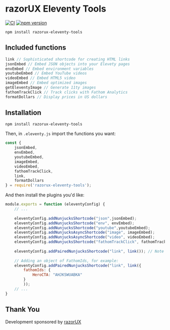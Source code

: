 # razorUX Eleventy Tools
[![CI](https://github.com/razorUX/razorux-eleventy-tools/actions/workflows/test.yml/badge.svg)](https://github.com/razorUX/razorux-eleventy-tools/actions/workflows/test.yml)
[![npm version](https://badge.fury.io/js/razorux-eleventy-tools.svg)](https://badge.fury.io/js/razorux-eleventy-tools)

```
npm install razorux-eleventy-tools
```


## Included functions

```js
link // Sophisticated shortcode for creating HTML links
jsonEmbed // Embed JSON objects into your Elevety pages
envEmbed // Embed environment variables
youtubeEmbed // Embed YouTube videos
videoEmbed // Embed HTML5 video
imageEmbed // Embed optimized images
getEleventyImage // Generate 11ty images
fathomTrackClick // Track clicks with Fathom Analytics
formatDollars // Display prices in US dollars
```

## Installation

```
npm install razorux-eleventy-tools
```

Then, in `.eleventy.js` import the functions you want:

```js
const {
	jsonEmbed,
	envEmbed,
	youtubeEmbed,
	imageEmbed,
	videoEmbed,
	fathomTrackClick,
	link,
	formatDollars
} = require('razorux-eleventy-tools');
```

And then install the plugins you'd like:

```js
module.exports = function (eleventyConfig) {
	// ...
	
	eleventyConfig.addNunjucksShortcode("json",jsonEmbed);
	eleventyConfig.addNunjucksShortcode("env", envEmbed);
	eleventyConfig.addNunjucksShortcode("youtube",youtubeEmbed);
	eleventyConfig.addNunjucksAsyncShortcode("image", imageEmbed);
	eleventyConfig.addNunjucksAsyncShortcode("video", videoEmbed);
	eleventyConfig.addNunjucksShortcode("fathomTrackClick", fathomTrackClick);
	
	eleventyConfig.addPairedNunjucksShortcode("link", link()); // Note that `link` is a constructor where you can pass arguments
	
	// Adding an object of FathomIds, for example:
	eleventyConfig.addPairedNunjucksShortcode("link", link({
		fathomIds: {
			HeroCTA: "AHJKSWUABKA"
		}
		));
	// ...
}
```


## Thank You

Development sponsored by [razorUX](razorux.com)